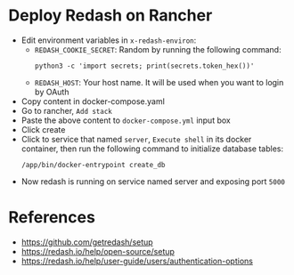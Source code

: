 # Deploy Redash on Rancher
- Edit environment variables in `x-redash-environ`:
  - `REDASH_COOKIE_SECRET`: Random by running the following command:
    ```shell
    python3 -c 'import secrets; print(secrets.token_hex())'
    ```
  - `REDASH_HOST`: Your host name. It will be used when you want to login by OAuth
- Copy content in docker-compose.yaml
- Go to rancher, `Add stack`
- Paste the above content to `docker-compose.yml` input box
- Click create
- Click to service that named `server`, `Execute shell` in its docker container, then run the following command to initialize database tables:
    ```
  /app/bin/docker-entrypoint create_db
  ```
- Now redash is running on service named server and exposing port `5000`
# References
- https://github.com/getredash/setup
- https://redash.io/help/open-source/setup
- https://redash.io/help/user-guide/users/authentication-options